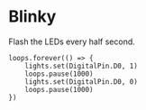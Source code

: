 # Blinky

Flash the LEDs every half second.

```blocks
loops.forever(() => {
    lights.set(DigitalPin.D0, 1)
    loops.pause(1000)
    lights.set(DigitalPin.D0, 0)
    loops.pause(1000)
})
```